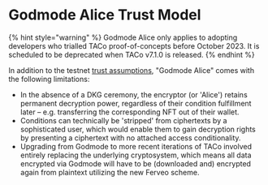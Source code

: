 # Godmode Alice Trust Model

{% hint style="warning" %}
Godmode Alice only applies to adopting developers who trialled TACo proof-of-concepts before October 2023. It is scheduled to be deprecated when TACo v7.1.0 is released.&#x20;
{% endhint %}

In addition to the testnet [trust assumptions](../cbd-proof-of-concept-version.md), "Godmode Alice" comes with the following limitations:&#x20;

* In the absence of a DKG ceremony, the encryptor (or 'Alice') retains permanent decryption power, regardless of their condition fulfillment later – e.g. transferring the corresponding NFT out of their wallet.&#x20;
* Conditions can technically be 'stripped' from ciphertexts by a sophisticated user, which would enable them to gain decryption rights by presenting a ciphertext with no attached access conditionality.&#x20;
* Upgrading from Godmode to more recent iterations of TACo involved entirely replacing the underlying cryptosystem, which means all data encrypted via Godmode will have to be (downloaded and) encrypted again from plaintext utilizing the new Ferveo scheme.
